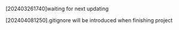 [202403261740]waiting for next updating

[202404081250].gitignore will be introduced when finishing project 
